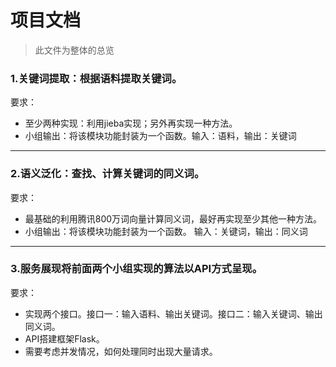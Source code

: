 # 项目文档

> 此文件为整体的总览

### 1.关键词提取：根据语料提取关键词。    
要求：    
- 至少两种实现：利用jieba实现；另外再实现一种方法。  
- 小组输出：将该模块功能封装为一个函数。输入：语料，输出：关键词  
---
### 2.语义泛化：查找、计算关键词的同义词。  
要求：  
- 最基础的利用腾讯800万词向量计算同义词，最好再实现至少其他一种方法。  
- 小组输出：将该模块功能封装为一个函数。  输入：关键词，输出：同义词  
---
### 3.服务展现将前面两个小组实现的算法以API方式呈现。  
要求：  
- 实现两个接口。接口一：输入语料、输出关键词。接口二：输入关键词、输出同义词。  
- API搭建框架Flask。  
- 需要考虑并发情况，如何处理同时出现大量请求。  
